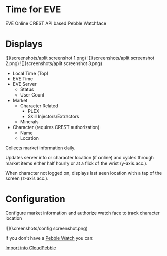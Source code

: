 # Time for EVE
EVE Online CREST API based Pebble Watchface

# Displays

![](screenshots/aplit screenshot 1.png)
![](screenshots/aplit screenshot 2.png)
![](screenshots/aplit screenshot 3.png)

- Local Time (Top)
- EVE Time
- EVE Server   
    - Status
    - User Count
- Market
    - Character Related
        - PLEX
        - Skill Injectors/Extractors
    - Minerals
- Character (requires CREST authorization)
    - Name
    - Location 
    
Collects market information daily.

Updates server info or character location (if online) and cycles through market items either half hourly or at a flick of the wrist (y-axis acc.).

When character not logged on, displays last seen location with a tap of the screen (z-axis acc.).

# Configuration

Configure market information and authorize watch face to track character location

![](screenshots/config screenshot.png)

If you don't have a [Pebble Watch](https://www.pebble.com/) you can:

[Import into CloudPebble](https://cloudpebble.net/ide/import/github/batstyx/time-for-eve/)

